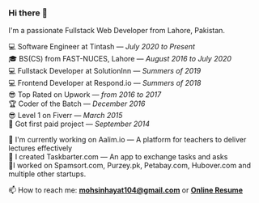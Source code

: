 ### Hi there 👋

I'm a passionate Fullstack Web Developer from Lahore, Pakistan. 

💻 Software Engineer at Tintash — *July 2020 to Present*  
🎓 BS(CS) from FAST-NUCES, Lahore — *August 2016 to July 2020*  
💻 Fullstack Developer at SolutionInn — *Summers of 2019*  
💻 Frontend Developer at Respond.io — *Summers of 2018*  
😎 Top Rated on Upwork — *from 2016 to 2017*  
🏆 Coder of the Batch — *December 2016*  
😎 Level 1 on Fiverr — *March 2015*  
🧭 Got first paid project — *September 2014*  

🔭 I'm currently working on Aalim.io — A platform for teachers to deliver lectures effectively  
💱 I created Taskbarter.com — An app to exchange tasks and asks  
👷‍ I worked on Spamsort.com, Purzey.pk, Petabay.com, Hubover.com and multiple other startups.

📫 How to reach me: **mohsinhayat104@gmail.com** or **[Online Resume](https://mohsinht.github.io)**
<!--
**mohsinht/mohsinht** is a ✨ _special_ ✨ repository because its `README.md` (this file) appears on your GitHub profile.

Here are some ideas to get you started:

- 🔭 I’m currently working on ...
- 🌱 I’m currently learning ...
- 👯 I’m looking to collaborate on ...
- 🤔 I’m looking for help with ...
- 💬 Ask me about ...
- 📫 How to reach me: ...
- 😄 Pronouns: ...
- ⚡ Fun fact: ...
-->
